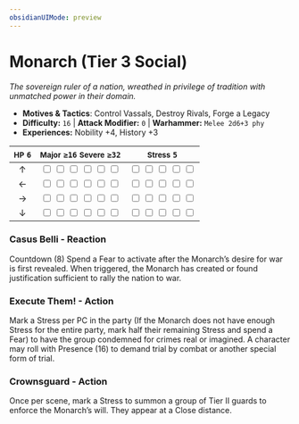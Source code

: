 ```yaml
---
obsidianUIMode: preview
---
```

# Monarch (Tier 3 Social)

*The sovereign ruler of a nation, wreathed in privilege of tradition with unmatched power in their domain.*

- **Motives & Tactics**: Control Vassals, Destroy Rivals, Forge a Legacy
- **Difficulty:** `16` | **Attack Modifier:** `0` | **Warhammer:** `Melee 2d6+3 phy`
- **Experiences:** Nobility +4, History +3

| <small>HP</small> `6` | <small>Major</small> `≥16` <small>Severe</small> `≥32` | <small>Stress</small> `5` |
|:-:|:-:|:-:|
| ↑ |  <input type="checkbox" unchecked id="c3a52395"> <input type="checkbox" unchecked id="8eb4f82a"> <input type="checkbox" unchecked id="574ef4ec"> <input type="checkbox" unchecked id="eb129c6b"> <input type="checkbox" unchecked id="2f71ba49"> <input type="checkbox" unchecked id="b96e19f9"> |  <input type="checkbox" unchecked id="30ba84dc"> <input type="checkbox" unchecked id="9c36f840"> <input type="checkbox" unchecked id="8fcf9e72"> <input type="checkbox" unchecked id="2c148de4"> <input type="checkbox" unchecked id="33b00b04"> |
| ← |  <input type="checkbox" unchecked id="361e8087"> <input type="checkbox" unchecked id="7eed4ed2"> <input type="checkbox" unchecked id="4cac4991"> <input type="checkbox" unchecked id="f056cf7f"> <input type="checkbox" unchecked id="afb1567b"> <input type="checkbox" unchecked id="076058f5"> |  <input type="checkbox" unchecked id="3a0f8eb1"> <input type="checkbox" unchecked id="efe9e878"> <input type="checkbox" unchecked id="0ebb613a"> <input type="checkbox" unchecked id="dab7e4c8"> <input type="checkbox" unchecked id="4e803322"> |
| → |  <input type="checkbox" unchecked id="220ae6e9"> <input type="checkbox" unchecked id="a708add0"> <input type="checkbox" unchecked id="c641b34d"> <input type="checkbox" unchecked id="a9de6db2"> <input type="checkbox" unchecked id="1214c11b"> <input type="checkbox" unchecked id="d1dca7d4"> |  <input type="checkbox" unchecked id="69b17eee"> <input type="checkbox" unchecked id="937e0969"> <input type="checkbox" unchecked id="1d687011"> <input type="checkbox" unchecked id="5c30cccc"> <input type="checkbox" unchecked id="7b2c28a5"> |
| ↓ |  <input type="checkbox" unchecked id="95b866c3"> <input type="checkbox" unchecked id="b4b42172"> <input type="checkbox" unchecked id="94028a74"> <input type="checkbox" unchecked id="43f97212"> <input type="checkbox" unchecked id="1bd42869"> <input type="checkbox" unchecked id="9d1f154a"> |  <input type="checkbox" unchecked id="19af6530"> <input type="checkbox" unchecked id="2eaa463e"> <input type="checkbox" unchecked id="d0e3199f"> <input type="checkbox" unchecked id="19b8dd9c"> <input type="checkbox" unchecked id="261ba8e1"> |

### Casus Belli - Reaction

Countdown (8) Spend a Fear to activate after the Monarch’s desire for war is first revealed. When triggered, the Monarch has created or found justification sufficient to rally the nation to war. 

### Execute Them! - Action

Mark a Stress per PC in the party (If the Monarch does not have enough Stress for the entire party, mark half their remaining Stress and spend a Fear) to have the group condemned for crimes real or imagined. A character may roll with Presence (16) to demand trial by combat or another special form of trial. 

### Crownsguard - Action

Once per scene, mark a Stress to summon a group of Tier II guards to enforce the Monarch’s will. They appear at a Close distance.